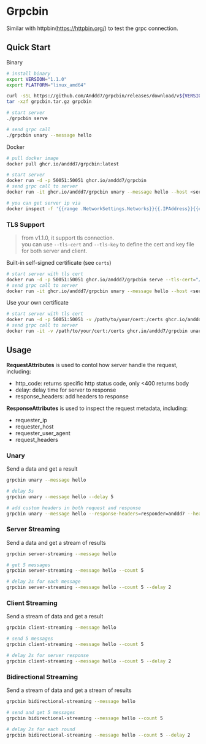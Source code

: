 # Grpcbin

Similar with httpbin(<https://httpbin.org/>) to test the grpc connection.

## Quick Start

Binary

```sh
# install binary
export VERSION="1.1.0"
export PLATFORM="linux_amd64"

curl -sSL https://github.com/Anddd7/grpcbin/releases/download/v${VERSION}/grpcbin_v${VERSION}_${PLATFORM}.tar.gz -o grpcbin.tar.gz
tar -xzf grpcbin.tar.gz grpcbin

# start server
./grpcbin serve

# send grpc call
./grpcbin unary --message hello
```

Docker

```sh
# pull docker image
docker pull ghcr.io/anddd7/grpcbin:latest

# start server
docker run -d -p 50051:50051 ghcr.io/anddd7/grpcbin
# send grpc call to server
docker run -it ghcr.io/anddd7/grpcbin unary --message hello --host <server_container_ip>

# you can get server ip via 
docker inspect -f '{{range .NetworkSettings.Networks}}{{.IPAddress}}{{end}}' $(docker ps -q)
```

### TLS Support

> from v1.1.0, it support tls connection. \
> you can use `--tls-cert` and `--tls-key` to define the cert and key file for both server and client.

Built-in self-signed certificate (see `certs`)

```sh
# start server with tls cert
docker run -d -p 50051:50051 ghcr.io/anddd7/grpcbin serve --tls-cert="/certs/server.crt" --tls-key="/certs/server.key"
# send grpc call to server
docker run -it ghcr.io/anddd7/grpcbin unary --message hello --host <server_container_ip> --tls-cert="/certs/server.crt"
```

Use your own certificate

```sh
# start server with tls cert
docker run -d -p 50051:50051 -v /path/to/your/cert:/certs ghcr.io/anddd7/grpcbin serve --tls-cert="/certs/server.crt" --tls-key="/certs/server.key"
# send grpc call to server
docker run -it -v /path/to/your/cert:/certs ghcr.io/anddd7/grpcbin unary --message hello --host <server_container_ip> --tls-cert="/certs/server.crt"
```

## Usage

**RequestAttributes** is used to contol how server handle the request, including:

- http_code: returns specific http status code, only <400 returns body
- delay: delay time for server to response
- response_headers: add headers to response

**ResponseAttributes** is used to inspect the request metadata, including:

- requester_ip
- requester_host
- requester_user_agent
- request_headers

### Unary

Send a data and get a result

```sh
grpcbin unary --message hello

# delay 5s
grpcbin unary --message hello --delay 5

# add custom headers in both request and response
grpcbin unary --message hello --response-headers=responder=anddd7 --headers=caller=anddd7
```

### Server Streaming

Send a data and get a stream of results

```sh
grpcbin server-streaming --message hello

# get 5 messages
grpcbin server-streaming --message hello --count 5

# delay 2s for each message
grpcbin server-streaming --message hello --count 5 --delay 2
```

### Client Streaming

Send a stream of data and get a result

```sh
grpcbin client-streaming --message hello

# send 5 messages
grpcbin client-streaming --message hello --count 5

# delay 2s for server response
grpcbin client-streaming --message hello --count 5 --delay 2
```

### Bidirectional Streaming

Send a stream of data and get a stream of results

```sh
grpcbin bidirectional-streaming --message hello

# send and get 5 messages
grpcbin bidirectional-streaming --message hello --count 5

# delay 2s for each round
grpcbin bidirectional-streaming --message hello --count 5 --delay 2
```